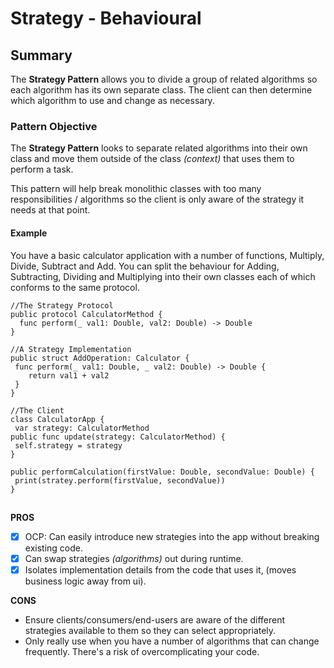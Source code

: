 # Strategy - Behavioural

## Summary
The **Strategy Pattern** allows you to divide a group of related algorithms so each algorithm has its own separate class. The client can then determine which algorithm to use and change as necessary.

### Pattern Objective
The **Strategy Pattern** looks to separate related algorithms into their own class and move them outside of the class *(context)* that uses them to perform a task.

This pattern will help break monolithic classes with too many responsibilities / algorithms so the client is only aware of the strategy it needs at that point.

#### Example
You have a basic calculator application with a number of functions, Multiply, Divide, Subtract and Add.
You can split the behaviour for Adding, Subtracting, Dividing and Multiplying into their own classes each of which conforms to the same protocol.

```
//The Strategy Protocol
public protocol CalculatorMethod {
  func perform(_ val1: Double, val2: Double) -> Double
}

//A Strategy Implementation
public struct AddOperation: Calculator {
 func perform(_ val1: Double, _ val2: Double) -> Double {
	return val1 + val2
 }
}

//The Client
class CalculatorApp {
 var strategy: CalculatorMethod
public func update(strategy: CalculatorMethod) {
 self.strategy = strategy
}

public performCalculation(firstValue: Double, secondValue: Double) {
 print(stratey.perform(firstValue, secondValue))
}
```

##

**PROS**
 - [x] OCP: Can easily introduce new strategies into the app without breaking existing code.
 - [x] Can swap strategies *(algorithms)* out during runtime.
 - [x] Isolates implementation details from the code that uses it, (moves business logic away from ui).

**CONS**
 -  Ensure clients/consumers/end-users are aware of the different strategies available to them so they can select appropriately.
 - Only really use when you have a number of algorithms that can change frequently. There's a risk of overcomplicating your code.
